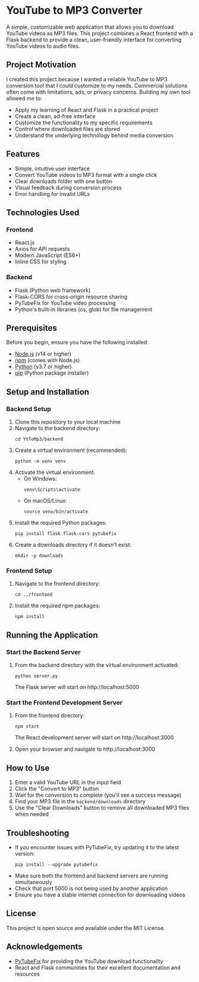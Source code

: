 # YouTube to MP3 Converter

A simple, customizable web application that allows you to download YouTube videos as MP3 files. This project combines a React frontend with a Flask backend to provide a clean, user-friendly interface for converting YouTube videos to audio files.

## Project Motivation

I created this project because I wanted a reliable YouTube to MP3 conversion tool that I could customize to my needs. Commercial solutions often come with limitations, ads, or privacy concerns. Building my own tool allowed me to:

- Apply my learning of React and Flask in a practical project
- Create a clean, ad-free interface
- Customize the functionality to my specific requirements
- Control where downloaded files are stored
- Understand the underlying technology behind media conversion

## Features

- Simple, intuitive user interface
- Convert YouTube videos to MP3 format with a single click
- Clear downloads folder with one button
- Visual feedback during conversion process
- Error handling for invalid URLs

## Technologies Used

### Frontend
- React.js
- Axios for API requests
- Modern JavaScript (ES6+)
- Inline CSS for styling

### Backend
- Flask (Python web framework)
- Flask-CORS for cross-origin resource sharing
- PyTubeFix for YouTube video processing
- Python's built-in libraries (os, glob) for file management

## Prerequisites

Before you begin, ensure you have the following installed:
- [Node.js](https://nodejs.org/) (v14 or higher)
- [npm](https://www.npmjs.com/) (comes with Node.js)
- [Python](https://www.python.org/) (v3.7 or higher)
- [pip](https://pip.pypa.io/en/stable/installation/) (Python package installer)

## Setup and Installation

### Backend Setup

1. Clone this repository to your local machine
2. Navigate to the backend directory:
   ```
   cd YtToMp3/backend
   ```
3. Create a virtual environment (recommended):
   ```
   python -m venv venv
   ```
4. Activate the virtual environment:
   - On Windows:
     ```
     venv\Scripts\activate
     ```
   - On macOS/Linux:
     ```
     source venv/bin/activate
     ```
5. Install the required Python packages:
   ```
   pip install flask flask-cors pytubefix
   ```
6. Create a downloads directory if it doesn't exist:
   ```
   mkdir -p downloads
   ```

### Frontend Setup

1. Navigate to the frontend directory:
   ```
   cd ../frontend
   ```
2. Install the required npm packages:
   ```
   npm install
   ```

## Running the Application

### Start the Backend Server

1. From the backend directory with the virtual environment activated:
   ```
   python server.py
   ```
   The Flask server will start on http://localhost:5000

### Start the Frontend Development Server

1. From the frontend directory:
   ```
   npm start
   ```
   The React development server will start on http://localhost:3000

2. Open your browser and navigate to http://localhost:3000

## How to Use

1. Enter a valid YouTube URL in the input field
2. Click the "Convert to MP3" button
3. Wait for the conversion to complete (you'll see a success message)
4. Find your MP3 file in the `backend/downloads` directory
5. Use the "Clear Downloads" button to remove all downloaded MP3 files when needed

## Troubleshooting

- If you encounter issues with PyTubeFix, try updating it to the latest version:
  ```
  pip install --upgrade pytubefix
  ```
- Make sure both the frontend and backend servers are running simultaneously
- Check that port 5000 is not being used by another application
- Ensure you have a stable internet connection for downloading videos

## License

This project is open source and available under the MIT License.

## Acknowledgements

- [PyTubeFix](https://github.com/JuanBindez/pytubefix) for providing the YouTube download functionality
- React and Flask communities for their excellent documentation and resources

